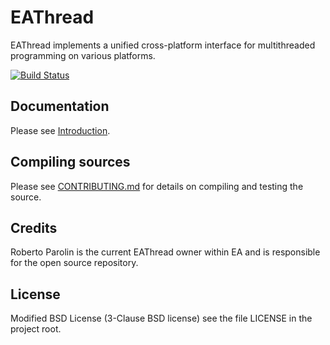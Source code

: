 # EAThread

EAThread implements a unified cross-platform interface for multithreaded programming on various platforms.

[![Build Status](https://travis-ci.org/electronicarts/EAThread.svg?branch=master)](https://travis-ci.org/electronicarts/EAThread)


## Documentation

Please see [Introduction](doc/Readme.html).


## Compiling sources

Please see [CONTRIBUTING.md](CONTRIBUTING.md) for details on compiling and testing the source.


## Credits

Roberto Parolin is the current EAThread owner within EA and is responsible for the open source repository.


## License

Modified BSD License (3-Clause BSD license) see the file LICENSE in the project root.

